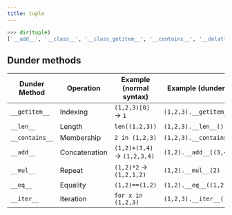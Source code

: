 ```yaml
---
title: tuple
---
```


```python
>>> dir(tuple)
['__add__', '__class__', '__class_getitem__', '__contains__', '__delattr__', '__dir__', '__doc__', '__eq__', '__format__', '__ge__', '__getattribute__', '__getitem__', '__getnewargs__', '__gt__', '__hash__', '__init__', '__init_subclass__', '__iter__', '__le__', '__len__', '__lt__', '__mul__', '__ne__', '__new__', '__reduce__', '__reduce_ex__', '__repr__', '__rmul__', '__setattr__', '__sizeof__', '__str__', '__subclasshook__', 'count', 'index']
```

## Dunder methods

| Dunder Method  | Operation     | Example (normal syntax)     | Example (dunder call)     |
| -------------- | ------------- | --------------------------- | ------------------------- |
| `__getitem__`  | Indexing      | `(1,2,3)[0]` → `1`          | `(1,2,3).__getitem__(0)`  |
| `__len__`      | Length        | `len((1,2,3))`              | `(1,2,3).__len__()`       |
| `__contains__` | Membership    | `2 in (1,2,3)`              | `(1,2,3).__contains__(2)` |
| `__add__`      | Concatenation | `(1,2)+(3,4)` → `(1,2,3,4)` | `(1,2).__add__((3,4))`    |
| `__mul__`      | Repeat        | `(1,2)*2` → `(1,2,1,2)`     | `(1,2).__mul__(2)`        |
| `__eq__`       | Equality      | `(1,2)==(1,2)`              | `(1,2).__eq__((1,2))`     |
| `__iter__`     | Iteration     | `for x in (1,2,3)`          | `(1,2,3).__iter__()`      |
